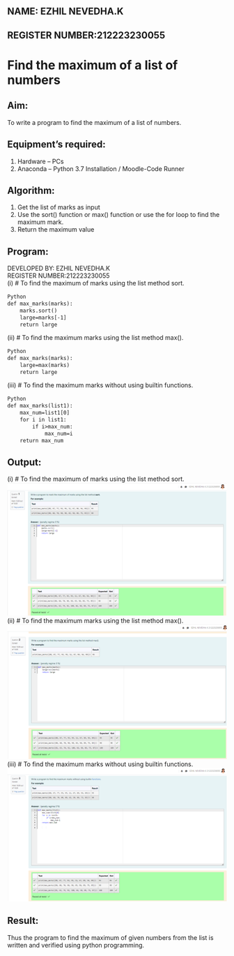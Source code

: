 ## NAME: EZHIL NEVEDHA.K
## REGISTER NUMBER:212223230055
# Find the maximum of a list of numbers
## Aim:
To write a program to find the maximum of a list of numbers.
## Equipment’s required:
1.	Hardware – PCs
2.	Anaconda – Python 3.7 Installation / Moodle-Code Runner
## Algorithm:
1.	Get the list of marks as input
2.	Use the sort() function or max() function or use the for loop to find the maximum mark.
3.	Return the maximum value
## Program:
DEVELOPED BY: EZHIL NEVEDHA.K          
REGISTER NUMBER:212223230055  
(i)	# To find the maximum of marks using the list method sort.
```
Python
def max_marks(marks):
    marks.sort()
    large=marks[-1]
    return large
```


(ii)	# To find the maximum marks using the list method max().
```
Python
def max_marks(marks):
    large=max(marks)
    return large
```

(iii) # To find the maximum marks without using builtin functions.
```
Python
def max_marks(list1):
    max_num=list1[0]
    for i in list1:
        if i>max_num:
            max_num=i
    return max_num
```




## Output:
(i)	# To find the maximum of marks using the list method sort.
![alt text](<Screenshot 2024-04-09 173711.png>)
(ii)	# To find the maximum marks using the list method max().
![alt text](<Screenshot 2024-04-09 173833.png>)
(iii) # To find the maximum marks without using builtin functions.
![alt text](<Screenshot 2024-04-09 173932.png>)
## Result:
Thus the program to find the maximum of given numbers from the list is written and verified using python programming.
